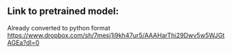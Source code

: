 ## Link to pretrained model: 
Already converted to python format
https://www.dropbox.com/sh/7mesj1i9kh47ur5/AAAHarThi29Dwv5w5WJGtAGEa?dl=0
